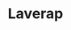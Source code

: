 ---
title: "Laverap"
url: /ciudad-autonoma-de-buenos-aires/laverap-general-juan-domingo-peron/
shop: Wäscherei
---